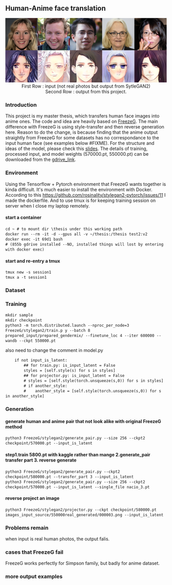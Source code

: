 ## Human-Anime face translation
<div align=center>
<img src="imgs/real-generate5.png" width="800">
</div>
<div align=center>
First Row : input (not real photos but output from SytleGAN2)
</div>
<div align=center>
Second Row : output from this project.
</div>


### Introduction
This project is my master thesis, which transfers human face images into anime ones. The code and idea are heavily based on [FreezeG](https://github.com/bryandlee/FreezeG). The main difference with FreezeG is using style-transfer and then reverse generation here. Reason to do the change,  is because finding that the anime output straightly from FreezeG for some datasets has no correspondance to the input human face (see examples below #FIXME). For the structure and ideas of the model, please check this [slides](https://github.com/jennifer66666/master_thesis_code/blob/master/p5120fg52.pdf). The details of training, processed input, and model weights (570000.pt, 550000.pt) can be downloaded from the [gdrive_link](https://drive.google.com/drive/folders/1VceRUYdi3oR3V7Gc0UedaLWcBWFsdBIk?usp=sharing).
### Environment
Using the Tensorflow + Pytorch environment that FreezeG wants together is kinda difficult. It's much easier to install the environment with Docker. According to this https://github.com/rosinality/stylegan2-pytorch/issues/11 I made the dockerfile. And to use tmux is for keeping training session on server when I close my laptop remotely. 
#### start a container
```
cd ~ # to mount dir \thesis under this working path
docker run --rm -it -d --gpus all -v ~/thesis:/thesis test2:v2
docker exec -it 69d1 bash
# (855b gdrive installed --NO, installed things will lost by entering with docker exec)
```
#### start and re-entry a tmux
```
tmux new -s session1
tmux a -t session1
```
### Dataset

### Training
```
mkdir sample
mkdir checkpoint
python3 -m torch.distributed.launch --nproc_per_node=3 FreezeG/stylegan2/train.p y --batch 8 prepared_input/prepared_gendermix/ --finetune_loc 4 --iter 600000 -- wandb --ckpt 550000.pt
```
also need to change the comment in model.py
```
    if not input_is_latent:  
        ## for train.py: is_input_latent = False  
        styles = [self.style(s) for s in styles]  
        ## for projector.py: is_input_latent = False  
        # styles = [self.style(torch.unsqueeze(s,0)) for s in styles]  
        # if another_style:  
        #    another_style = [self.style(torch.unsqueeze(s,0)) for s in another_style]  
```
### Generation
#### generate human and anime pair that not look alike with original FreezeG method
```
python3 FreezeG/stylegan2/generate_pair.py --size 256 --ckpt2 checkpoint/570000.pt --input_is_latent
```
#### step1.train 5800.pt with kaggle rather than mange 2.generate_pair transfer part 3. reverse generate
```
python3 FreezeG/stylegan2/generate_pair.py --ckpt2 checkpoint/580000.pt --transfer_part 3 --input_is_latent
python3 FreezeG/stylegan2/generate_pair.py --size 256 --ckpt2 checkpoint/570000.pt --input_is_latent --single_file nacio_3.pt
```
#### reverse project an image
```
python3 FreezeG/stylegan2/projector.py --ckpt checkpoint/580000.pt images_input_source/550000real_generated/000003.png --input_is_latent
```
### Problems remain
when input is real human photos, the output falis.

### cases that FreezeG fail
FreezeG works perfectly for Simpson family, but badly for anime dataset.

### more output examples

